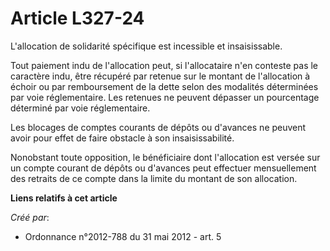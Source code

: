 # Article L327-24

L'allocation de solidarité spécifique est incessible et insaisissable. 

Tout paiement indu de l'allocation peut, si l'allocataire n'en conteste pas le caractère indu, être récupéré par retenue sur
le montant de l'allocation à échoir ou par remboursement de la dette selon des modalités déterminées par voie réglementaire.
Les retenues ne peuvent dépasser un pourcentage déterminé par voie réglementaire. 

Les blocages de comptes courants de dépôts ou d'avances ne peuvent avoir pour effet de faire obstacle à son
insaisissabilité. 

Nonobstant toute opposition, le bénéficiaire dont l'allocation est versée sur un compte courant de dépôts ou d'avances peut
effectuer mensuellement des retraits de ce compte dans la limite du montant de son allocation.

**Liens relatifs à cet article**

_Créé par_:

  - Ordonnance n°2012-788 du 31 mai 2012 - art. 5
